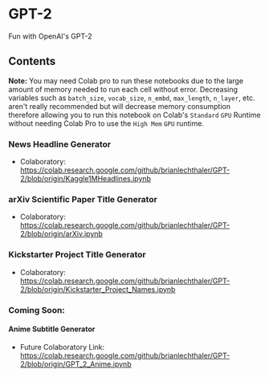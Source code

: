 # GPT-2
Fun with OpenAI's GPT-2

## Contents
**Note:** You may need Colab pro to run these notebooks due to the large amount of memory needed to run each cell without error. Decreasing variables such as `batch_size`, `vocab_size`, `n_embd`, `max_length`, `n_layer`, etc. aren't really recommended but will decrease memory consumption therefore allowing you to run this notebook on Colab's `Standard` `GPU` Runtime without needing Colab Pro to use the `High Mem` `GPU` runtime.
### News Headline Generator
* Colaboratory: https://colab.research.google.com/github/brianlechthaler/GPT-2/blob/origin/Kaggle1MHeadlines.ipynb
### arXiv Scientific Paper Title Generator
* Colaboratory: https://colab.research.google.com/github/brianlechthaler/GPT-2/blob/origin/arXiv.ipynb
### Kickstarter Project Title Generator
* Colaboratory: https://colab.research.google.com/github/brianlechthaler/GPT-2/blob/origin/Kickstarter_Project_Names.ipynb

### Coming Soon:
#### Anime Subtitle Generator
* Future Colaboratory Link: https://colab.research.google.com/github/brianlechthaler/GPT-2/blob/origin/GPT_2_Anime.ipynb
